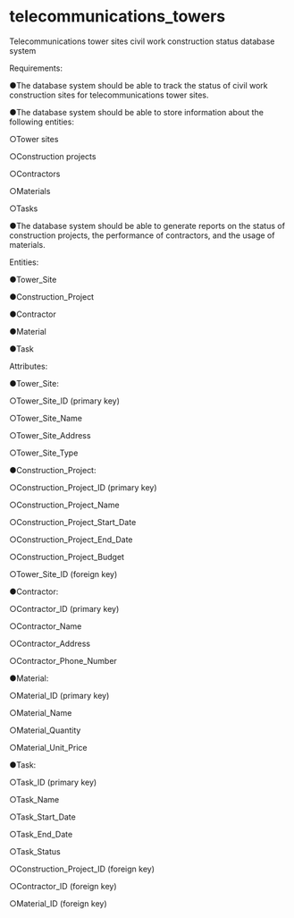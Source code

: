 # telecommunications_towers
Telecommunications tower sites civil work construction status database system

Requirements:

●The database system should be able to track the status of civil work construction sites for telecommunications tower sites.

●The database system should be able to store information about the following entities:

○Tower sites

○Construction projects

○Contractors

○Materials

○Tasks

●The database system should be able to generate reports on the status of construction projects, the performance of contractors, and the usage of materials.

Entities:

●Tower_Site

●Construction_Project

●Contractor

●Material

●Task

Attributes:

●Tower_Site:

○Tower_Site_ID (primary key)

○Tower_Site_Name

○Tower_Site_Address

○Tower_Site_Type

●Construction_Project:

○Construction_Project_ID (primary key)

○Construction_Project_Name

○Construction_Project_Start_Date

○Construction_Project_End_Date

○Construction_Project_Budget

○Tower_Site_ID (foreign key)

●Contractor:

○Contractor_ID (primary key)

○Contractor_Name

○Contractor_Address

○Contractor_Phone_Number

●Material:

○Material_ID (primary key)

○Material_Name

○Material_Quantity

○Material_Unit_Price

●Task:

○Task_ID (primary key)

○Task_Name

○Task_Start_Date

○Task_End_Date

○Task_Status

○Construction_Project_ID (foreign key)

○Contractor_ID (foreign key)

○Material_ID (foreign key)

